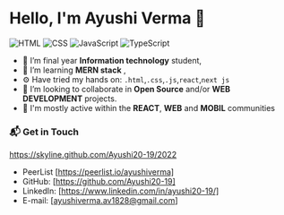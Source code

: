 
# Hello, I'm Ayushi Verma 👋

![HTML](https://img.shields.io/badge/HTML-Expert-orange)
![CSS](https://img.shields.io/badge/CSS-Expert-blue)
![JavaScript](https://img.shields.io/badge/JavaScript-Intermediate-yellow)
![TypeScript](https://img.shields.io/badge/React-Intermediate-lightgrey)


- 🔭 I’m final year **Information technology** student,
- 🌱 I’m learning **MERN stack** ,
- ⚙️ Have tried my hands on: `.html`,`.css`,`.js`,`react`,`next js`
- 👯 I’m looking to collaborate in **Open Source** and/or **WEB DEVELOPMENT** projects.
- 💬 I'm mostly active within the **REACT**, **WEB** and **MOBIL** communities

### 📬 Get in Touch

https://skyline.github.com/Ayushi20-19/2022
- PeerList [https://peerlist.io/ayushiverma]
- GitHub: [https://github.com/Ayushi20-19]
- LinkedIn: [https://www.linkedin.com/in/ayushi20-19/]
- E-mail: [ayushiverma.av1828@gmail.com]



